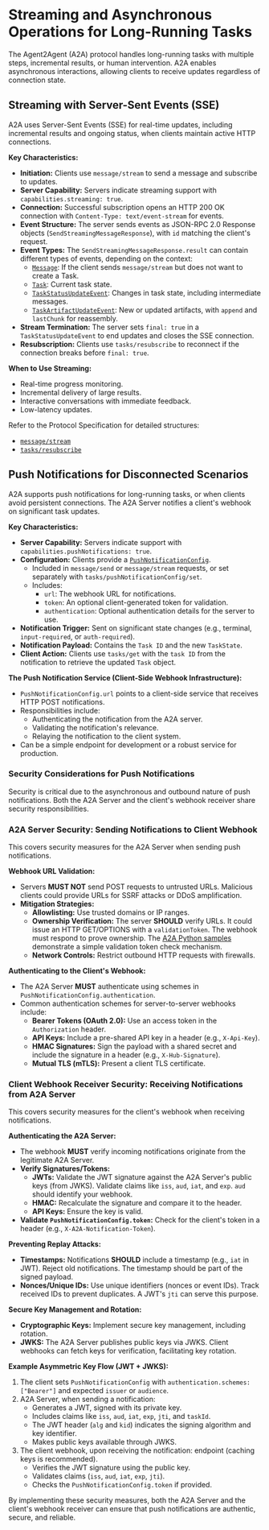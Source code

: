 # Streaming and Asynchronous Operations for Long-Running Tasks

The Agent2Agent (A2A) protocol handles long-running tasks with multiple steps,
incremental results, or human intervention. A2A enables asynchronous
interactions, allowing clients to receive updates regardless of connection state.

## Streaming with Server-Sent Events (SSE)

A2A uses Server-Sent Events (SSE) for real-time updates, including incremental
results and ongoing status, when clients maintain active HTTP connections.

**Key Characteristics:**

-   **Initiation:** Clients use `message/stream` to send a message and subscribe
    to updates.
-   **Server Capability:** Servers indicate streaming support with
    `capabilities.streaming: true`.
-   **Connection:** Successful subscription opens an HTTP 200 OK connection
    with `Content-Type: text/event-stream` for events.
-   **Event Structure:** The server sends events as JSON-RPC 2.0 Response
    objects (`SendStreamingMessageResponse`), with `id` matching the client's
    request.
-   **Event Types:** The `SendStreamingMessageResponse.result` can contain
    different types of events, depending on the context:
    -   [`Message`](../specification.md#6-message-object): If the client sends
        `message/stream` but does not want to create a Task.
    -   [`Task`](../specification.md#61-task-object): Current task state.
    -   [`TaskStatusUpdateEvent`](../specification.md#722-taskstatusupdateevent-object):
        Changes in task state, including intermediate messages.
    -   [`TaskArtifactUpdateEvent`](../specification.md#723-taskartifactupdateevent-object):
        New or updated artifacts, with `append` and `lastChunk` for
        reassembly.
-   **Stream Termination:** The server sets `final: true` in a
    `TaskStatusUpdateEvent` to end updates and closes the SSE connection.
-   **Resubscription:** Clients use `tasks/resubscribe` to reconnect if the
    connection breaks before `final: true`.

**When to Use Streaming:**

-   Real-time progress monitoring.
-   Incremental delivery of large results.
-   Interactive conversations with immediate feedback.
-   Low-latency updates.

Refer to the Protocol Specification for detailed structures:

-   [`message/stream`](../specification.md#72-messagestream)
-   [`tasks/resubscribe`](../specification.md#79-tasksresubscribe)

## Push Notifications for Disconnected Scenarios

A2A supports push notifications for long-running tasks, or when clients avoid
persistent connections. The A2A Server notifies a client's webhook on
significant task updates.

**Key Characteristics:**

-   **Server Capability:** Servers indicate support with
    `capabilities.pushNotifications: true`.
-   **Configuration:** Clients provide a
    [`PushNotificationConfig`](../specification.md#68-pushnotificationconfig-object).
    -   Included in `message/send` or `message/stream` requests, or set
        separately with `tasks/pushNotificationConfig/set`.
    -   Includes:
        -   `url`: The webhook URL for notifications.
        -   `token`: An optional client-generated token for validation.
        -   `authentication`: Optional authentication details for the server to
            use.
-   **Notification Trigger:** Sent on significant state changes (e.g., terminal,
    `input-required`, or `auth-required`).
-   **Notification Payload:** Contains the `Task ID` and the new `TaskState`.
-   **Client Action:** Clients use `tasks/get` with the `task ID` from the
    notification to retrieve the updated `Task` object.

**The Push Notification Service (Client-Side Webhook Infrastructure):**

-   `PushNotificationConfig.url` points to a client-side service that
    receives HTTP POST notifications.
-   Responsibilities include:
    -   Authenticating the notification from the A2A server.
    -   Validating the notification's relevance.
    -   Relaying the notification to the client system.
-   Can be a simple endpoint for development or a robust service for
    production.

### Security Considerations for Push Notifications

Security is critical due to the asynchronous and outbound nature of push
notifications. Both the A2A Server and the client's webhook receiver share
security responsibilities.

### A2A Server Security: Sending Notifications to Client Webhook

This covers security measures for the A2A Server when sending push notifications.

**Webhook URL Validation:**

-   Servers **MUST NOT** send POST requests to untrusted URLs. Malicious
    clients could provide URLs for SSRF attacks or DDoS amplification.
-   **Mitigation Strategies:**
    -   **Allowlisting:** Use trusted domains or IP ranges.
    -   **Ownership Verification:** The server **SHOULD** verify URLs. It
        could issue an HTTP GET/OPTIONS with a `validationToken`. The webhook
        must respond to prove ownership. The
        [A2A Python samples](https://github.com/a2aproject/a2a-samples)
        demonstrate a simple validation token check mechanism.
    -   **Network Controls:** Restrict outbound HTTP requests with firewalls.

**Authenticating to the Client's Webhook:**

-   The A2A Server **MUST** authenticate using schemes in
    `PushNotificationConfig.authentication`.
-   Common authentication schemes for server-to-server webhooks include:
    -   **Bearer Tokens (OAuth 2.0):** Use an access token in the
        `Authorization` header.
    -   **API Keys:** Include a pre-shared API key in a header (e.g.,
        `X-Api-Key`).
    -   **HMAC Signatures:** Sign the payload with a shared secret and include
        the signature in a header (e.g., `X-Hub-Signature`).
    -   **Mutual TLS (mTLS):** Present a client TLS certificate.

### Client Webhook Receiver Security: Receiving Notifications from A2A Server

This covers security measures for the client's webhook when receiving
notifications.

**Authenticating the A2A Server:**

-   The webhook **MUST** verify incoming notifications originate from the
    legitimate A2A Server.
-   **Verify Signatures/Tokens:**
    -   **JWTs:** Validate the JWT signature against the A2A Server's public
        keys (from JWKS). Validate claims like `iss`, `aud`, `iat`, and `exp`.
        `aud` should identify your webhook.
    -   **HMAC:** Recalculate the signature and compare it to the header.
    -   **API Keys:** Ensure the key is valid.
-   **Validate `PushNotificationConfig.token`:** Check for the client's token
    in a header (e.g., `X-A2A-Notification-Token`).

**Preventing Replay Attacks:**

-   **Timestamps:** Notifications **SHOULD** include a timestamp (e.g., `iat`
    in JWT). Reject old notifications. The timestamp should be part of the
    signed payload.
-   **Nonces/Unique IDs:** Use unique identifiers (nonces or event IDs). Track
    received IDs to prevent duplicates. A JWT's `jti` can serve this purpose.

**Secure Key Management and Rotation:**

-   **Cryptographic Keys:** Implement secure key management, including
    rotation.
-   **JWKS:** The A2A Server publishes public keys via JWKS. Client webhooks
    can fetch keys for verification, facilitating key rotation.

**Example Asymmetric Key Flow (JWT + JWKS):**

1.  The client sets `PushNotificationConfig` with `authentication.schemes:
    ["Bearer"]` and expected `issuer` or `audience`.
2.  A2A Server, when sending a notification:
    -   Generates a JWT, signed with its private key.
    -   Includes claims like `iss`, `aud`, `iat`, `exp`, `jti`, and `taskId`.
    -   The JWT header (`alg` and `kid`) indicates the signing algorithm and
        key identifier.
    -   Makes public keys available through JWKS.
2.  The client webhook, upon receiving the notification:
      endpoint (caching keys is recommended).
    -   Verifies the JWT signature using the public key.
    -   Validates claims (`iss`, `aud`, `iat`, `exp`, `jti`).
    -   Checks the `PushNotificationConfig.token` if provided.

By implementing these security measures, both the A2A Server and the client's
webhook receiver can ensure that push notifications are authentic, secure, and
reliable.

